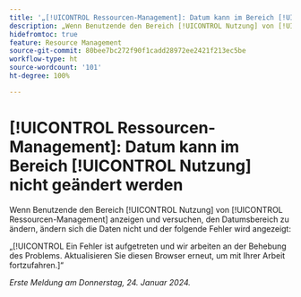 ```yaml
---
title: '„[!UICONTROL Ressourcen-Management]: Datum kann im Bereich [!UICONTROL Nutzung] nicht geändert werden.“'
description: „Wenn Benutzende den Bereich [!UICONTROL Nutzung] von [!UICONTROL Ressourcen-Management] anzeigen und versuchen, den Datumsbereich zu ändern, ändern sich die Daten nicht und ein Fehler wird angezeigt.“
hidefromtoc: true
feature: Resource Management
source-git-commit: 80bee7bc272f90f1cadd28972ee2421f213ec5be
workflow-type: ht
source-wordcount: '101'
ht-degree: 100%

---
```



# [!UICONTROL Ressourcen-Management]: Datum kann im Bereich [!UICONTROL Nutzung] nicht geändert werden

Wenn Benutzende den Bereich [!UICONTROL Nutzung] von [!UICONTROL Ressourcen-Management] anzeigen und versuchen, den Datumsbereich zu ändern, ändern sich die Daten nicht und der folgende Fehler wird angezeigt:

„[!UICONTROL Ein Fehler ist aufgetreten und wir arbeiten an der Behebung des Problems. Aktualisieren Sie diesen Browser erneut, um mit Ihrer Arbeit fortzufahren.]“

_Erste Meldung am Donnerstag, 24. Januar 2024._
